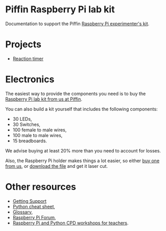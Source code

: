 # Piffin Raspberry Pi lab kit

Documentation to support the Piffin [Raspberry Pi experimenter's kit](http://piffin.co.uk).

# Projects

* [Reaction timer](reactiontimer/index.html)

# Electronics

The easiest way to provide the components you need is to buy the [Raspberry Pi lab kit from us at Piffin](http://piffin.co.uk).

You can also build a kit yourself that includes the following components:

* 30 LEDs,
* 30 Switches,
* 100 female to male wires,
* 100 male to male wires,
* 15 breadboards.

We advise buying at least 20% more than you need to account for losses. 

Also, the Raspberry Pi holder makes things a lot easier, so either [buy one from us](http://www.piffin.co.uk/collections/shophome/products/raspberry-pi-prototyping-bundle-without-raspberry-pi), or [download the file](http://www.thingiverse.com/thing:231352) and get it laser cut. 

# Other resources

* [Getting Support](support.html)
* [Python cheat sheet](cheatsheet.html),
* [Glossary](glossary.html),
* [Raspberry Pi Forum](http://raspberrypi.org/phpBB3/),
* [Raspberry Pi and Python CPD workshops for teachers](http://cpdforteachers.com).
